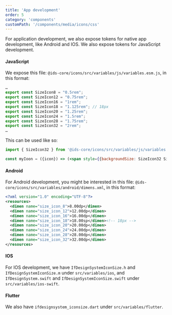 ```yaml
---
title: 'App development'
order: 5
category: 'components'
customPath: '/components/media/icons/css'
---
```


For application development, we also expose tokens for native app development, like Android and IOS. We also expose tokens for JavaScript development.

#### JavaScript

We expose this file: `@ids-core/icons/src/variables/js/variables.esm.js`, in this format:

```javascript
…
export const SizeIcon8 = "0.5rem";
export const SizeIcon12 = "0.75rem";
export const SizeIcon16 = "1rem";
export const SizeIcon18 = "1.125rem"; // 18px
export const SizeIcon20 = "1.25rem";
export const SizeIcon24 = "1.5rem";
export const SizeIcon28 = "1.75rem";
export const SizeIcon32 = "2rem";
…
```

This can be used like so:

```jsx
import { SizeIcon32 } from '@ids-core/icons/src/variables/js/variables.module.js';

const myIoon = ({icon}) => (<span style={{backgroundSize: SizeIcon32 SizeIcon32}})/>);
```

#### Android

For Android development, you might be interested in this file: `@ids-core/icons/src/variables/android/dimens.xml`, in this format:

```xml
<?xml version="1.0" encoding="UTF-8"?>
<resources>
  <dimen name="size_icon_8">8.00dp</dimen>
  <dimen name="size_icon_12">12.00dp</dimen>
  <dimen name="size_icon_16">16.00dp</dimen>
  <dimen name="size_icon_18">18.00sp</dimen><!-- 18px -->
  <dimen name="size_icon_20">20.00dp</dimen>
  <dimen name="size_icon_24">24.00dp</dimen>
  <dimen name="size_icon_28">28.00dp</dimen>
  <dimen name="size_icon_32">32.00dp</dimen>
</resources>
```

#### IOS

For IOS development, we have `IfDesignSystemIconSize.h` and `IfDesignSystemIconSize.m` under `src/variables/ios`, and `IfDesignSystem.swift` and `IfDesignSystemIconSize.swift` under `src/variables/ios-swift`.

#### Flutter

We also have `ifdesignsystem_iconsize.dart` under `src/variables/flutter`.
